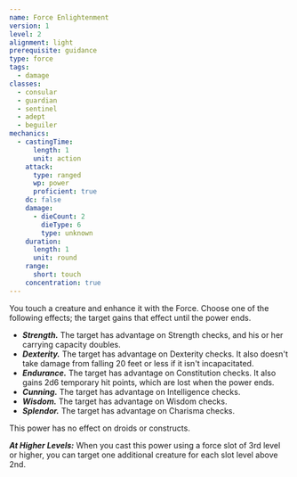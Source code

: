 ```yaml
---
name: Force Enlightenment
version: 1
level: 2
alignment: light
prerequisite: guidance
type: force
tags:
  - damage
classes:
  - consular
  - guardian
  - sentinel
  - adept
  - beguiler
mechanics:
  - castingTime:
      length: 1
      unit: action
    attack:
      type: ranged
      wp: power
      proficient: true
    dc: false
    damage:
      - dieCount: 2
        dieType: 6
        type: unknown
    duration:
      length: 1
      unit: round
    range:
      short: touch
    concentration: true
---
```

You touch a creature and enhance it with the Force. Choose one of the following effects; the target gains that effect until the power ends.
- ***Strength.*** The target has advantage on Strength checks, and his or her carrying capacity doubles.
- ***Dexterity.*** The target has advantage on Dexterity checks. It also doesn't take damage from falling 20 feet or less if it isn't incapacitated.
- ***Endurance.*** The target has advantage on Constitution checks. It also gains 2d6 temporary hit points, which are lost when the power ends.
- ***Cunning.*** The target has advantage on Intelligence checks.
- ***Wisdom.*** The target has advantage on Wisdom checks.
- ***Splendor.*** The target has advantage on Charisma checks.

This power has no effect on droids or constructs.

***__At Higher Levels__:*** When you cast this power using a force slot of 3rd level or higher, you can target one additional creature for each slot level above 2nd.
    